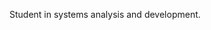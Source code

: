 Student in systems analysis and development.
 <br>
<div  align="center"> 
 <title>Student in systems analysis and development.<title>
  <div style="display: inline_block"><br>
  <img align="center" alt="Rafa-Js" height="30" width="40" src="https://raw.githubusercontent.com/devicons/devicon/master/icons/javascript/javascript-plain.svg">
  <img align="center" alt="HTML" height="30" width="40" src="https://raw.githubusercontent.com/devicons/devicon/master/icons/html5/html5-original.svg">
  <img align="center" alt="CSS" height="30" width="40" src="https://raw.githubusercontent.com/devicons/devicon/master/icons/css3/css3-original.svg">
  <img align="center" alt="Python" height="30" width="40" src="https://raw.githubusercontent.com/devicons/devicon/master/icons/python/python-original.svg">
  <img align="center" alt="Csharp" height="30" width="40" src="https://raw.githubusercontent.com/devicons/devicon/master/icons/csharp/csharp-original.svg">
  <img align="center" alt="PHP" height="30" width="40" src="https://raw.githubusercontent.com/devicons/devicon/master/icons/php/php-original.svg">
  <img align="center" alt="java" height="30" width="40" src="https://raw.githubusercontent.com/devicons/devicon/master/icons/java/java-original.svg">
 
    
</div>

# 💻 Tech Stack:
![C#](https://img.shields.io/badge/c%23-%23239120.svg?style=for-the-badge&logo=c-sharp&logoColor=white)
![CSS3](https://img.shields.io/badge/css3-%231572B6.svg?style=for-the-badge&logo=css3&logoColor=white) 
![HTML5](https://img.shields.io/badge/html5-%23E34F26.svg?style=for-the-badge&logo=html5&logoColor=white) 
![JavaScript](https://img.shields.io/badge/javascript-%23323330.svg?style=for-the-badge&logo=javascript&logoColor=%23F7DF1E) 
![.Net](https://img.shields.io/badge/.NET-5C2D91?style=for-the-badge&logo=.net&logoColor=white) 
![NodeJS](https://img.shields.io/badge/node.js-6DA55F?style=for-the-badge&logo=node.js&logoColor=white) 
![React](https://img.shields.io/badge/react-%2320232a.svg?style=for-the-badge&logo=react&logoColor=%2361DAFB) 
![React Native](https://img.shields.io/badge/react_native-%2320232a.svg?style=for-the-badge&logo=react&logoColor=%2361DAFB) 
![Figma](https://img.shields.io/badge/figma-%23F24E1E.svg?style=for-the-badge&logo=figma&logoColor=white) 

# 📊 GitHub Stats:
<div>
<a href="https://github.com/Taviin7">
<img height="180em" src="https://github-readme-stats.vercel.app/api/top-langs/?username=Taviin7&layout=compact&langs_count=7&theme=dark"/>
<img height="180em" src="https://github-readme-stats.vercel.app/api?username=Taviin7&show_icons=true&theme=dark&include_all_commits=true&count_private=true"/>
</div>

  ![Snake animation](https://github.com/Taviin7/Taviin7/blob/output/github-contribution-grid-snake.svg)
